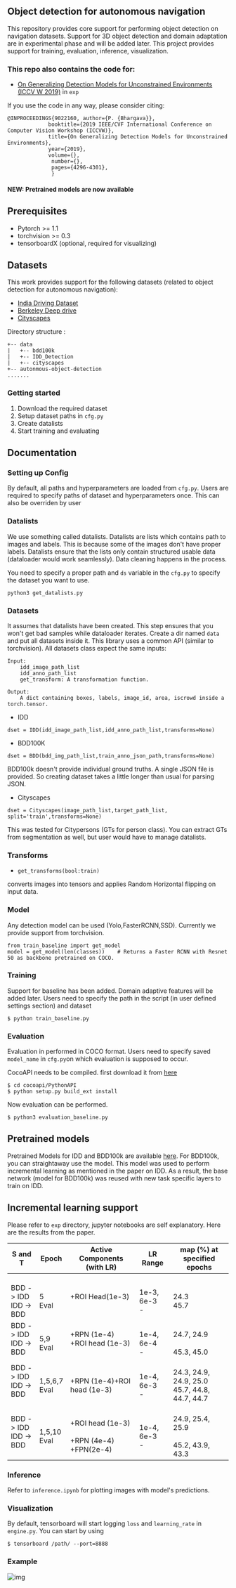 ## Object detection for autonomous navigation 
This repository provides core support for performing object detection on navigation datasets. Support for 3D object detection and domain adaptation are in experimental phase and will be added later. This project provides support for training, evaluation, inference, visualization.

### This repo also contains the code for:
- [On Generalizing Detection Models for Unconstrained Environments (ICCV W 2019)](https://arxiv.org/abs/1909.13080) in `exp`

If you use the code in any way, please consider citing:
```
@INPROCEEDINGS{9022160, author={P. {Bhargava}},
             booktitle={2019 IEEE/CVF International Conference on Computer Vision Workshop (ICCVW)}, 
             title={On Generalizing Detection Models for Unconstrained Environments}, 
             year={2019}, 
             volume={},
              number={}, 
              pages={4296-4301},
              } 
```

#### NEW: Pretrained models are now available

## Prerequisites
- Pytorch >= 1.1
- torchvision >= 0.3
- tensorboardX (optional, required for visualizing)

## Datasets
This work provides support for the following datasets (related to object detection for autonomous navigation):
- [India Driving Dataset](https://idd.insaan.iiit.ac.in/)
- [Berkeley Deep drive](https://bdd-data.berkeley.edu/)
- [Cityscapes](https://www.cityscapes-dataset.com/) 

Directory structure :
```
+-- data
|   +-- bdd100k
|   +-- IDD_Detection
|   +-- cityscapes
+-- autonmous-object-detection
.......
```
### Getting started
1. Download the required dataset
2. Setup dataset paths in `cfg.py`
3. Create datalists
4. Start training and evaluating

## Documentation

### Setting up Config
By default, all paths and hyperparameters are loaded from `cfg.py`. Users are required to specify paths of dataset and hyperparameters once.
This can also be overriden by user 

### Datalists
We use something called datalists. Datalists are lists which contains path to images and labels. This is because some of the images don't have proper labels. Datalists ensure that the lists only contain structured usable data (dataloader would work seamlessly). Data cleaning happens in the process.

You need to specify a proper path and `ds` variable in the `cfg.py` to specify the dataset you want to use.
```
python3 get_datalists.py
```

### Datasets
It assumes that datalists have been created. This step ensures that you won't get bad samples while dataloader iterates. Create a dir named `data` and put all datasets inside it.
This library uses a common API (similar to torchvision). 
All datasets class expect the same inputs:
```
Input:
    idd_image_path_list
    idd_anno_path_list
    get_transform: A transformation function.
```
```
Output:
    A dict containing boxes, labels, image_id, area, iscrowd inside a torch.tensor.
```
- IDD

```
dset = IDD(idd_image_path_list,idd_anno_path_list,transforms=None)
```

- BDD100K 

```
dset = BDD(bdd_img_path_list,train_anno_json_path,transforms=None)
```

BDD100k doesn't provide individual ground truths. A single JSON file is provided. So creating dataset takes a little longer than usual for parsing JSON.

- Cityscapes

```
dset = Cityscapes(image_path_list,target_path_list, split='train',transforms=None)
```

This was tested for Citypersons (GTs for person class). You can extract GTs from segmentation as well, but user would have to manage datalists.

### Transforms
- ```get_transforms(bool:train)```

converts images into tensors and applies Random Horizontal flipping on input data.

### Model
Any detection model can be used (Yolo,FasterRCNN,SSD). Currently we provide support from torchvision.

```
from train_baseline import get_model
model = get_model(len(classes))    # Returns a Faster RCNN with Resnet 50 as backbone pretrained on COCO.
```

### Training
Support for baseline has been added. Domain adaptive features will be added later.
Users need to specify the path in the script (in user defined settings section) and dataset 

```
$ python train_baseline.py
```

### Evaluation
Evaluation in performed in COCO format. Users need to specify saved `model_name` in `cfg.py`on which evaluation is supposed to occur.

CocoAPI needs to be compiled. first download it from [here](https://github.com/cocodataset/cocoapi)
```
$ cd cocoapi/PythonAPI
$ python setup.py build_ext install
```

Now evaluation can be performed.

```
$ python3 evaluation_baseline.py
```

## Pretrained models
Pretrained Models for IDD and BDD100k are available [here](https://drive.google.com/open?id=1EGMce4aHlo7QpvMsxXgato87gQo8aYrk). For BDD100k, you can straightaway use the model. This model was used to perform incremental learning as mentioned in the paper on IDD. As a result, the base network (model for BDD100k) was reused with new task specific layers to train on IDD. 

## Incremental learning support
Please refer to `exp` directory, jupyter notebooks are self explanatory. Here are the results from the paper.

| S and T                      | Epoch               | Active Components (with LR)                            | LR Range            | map (%) at specified epochs                          |
|------------------------------|---------------------|--------------------------------------------------------|---------------------|------------------------------------------------------|
| <br>BDD -> IDD<br>IDD -> BDD | <br>5<br>Eval       | +ROI Head(1e-3)                                        | <br>1e-3, 6e-3<br>- | <br>24.3<br>45.7                                     |
| BDD -> IDD<br>IDD -> BDD     | <br>5,9<br>Eval     | +RPN (1e-4)<br>+ROI head (1e-3)                        | <br>1e-4, 6e-4<br>- | <br>24.7, 24.9<br><br>45.3, 45.0<br>                 |
| BDD -> IDD<br>IDD -> BDD     | <br>1,5,6,7<br>Eval | <br>+RPN (1e-4)+ROI head (1e-3)                        | <br>1e-4, 6e-3<br>- | <br>24.3, 24.9, 24.9, 25.0<br>45.7, 44.8, 44.7, 44.7 |
| BDD -> IDD<br>IDD -> BDD     | <br>1,5,10<br>Eval  | <br>+ROI head (1e-3)<br><br>+RPN (4e-4) +FPN(2e-4)<br> | <br>1e-4, 6e-3<br>- | <br>24.9, 25.4, 25.9<br><br>45.2, 43.9, 43.3<br>     |

### Inference

Refer to `inference.ipynb` for plotting images with model's predictions.

### Visualization

By default, tensorboard will start logging `loss` and `learning_rate` in `engine.py`. You can start by using
```
$ tensorboard /path/ --port=8888
```

### Example

![img](assets/eval_baseline_idd.png)
